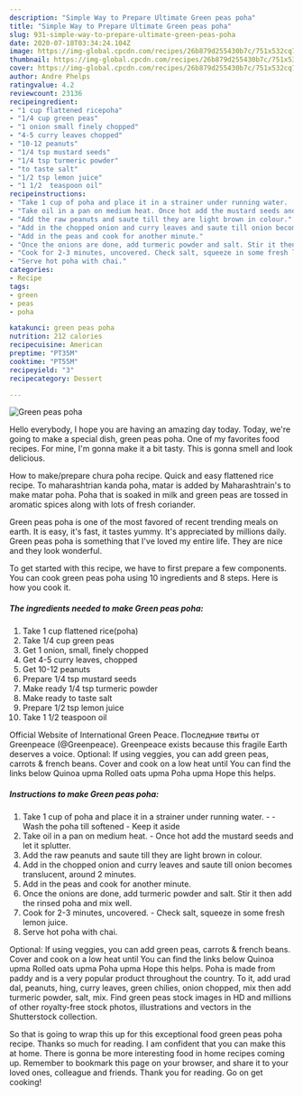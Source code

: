 ```yaml
---
description: "Simple Way to Prepare Ultimate Green peas poha"
title: "Simple Way to Prepare Ultimate Green peas poha"
slug: 931-simple-way-to-prepare-ultimate-green-peas-poha
date: 2020-07-18T03:34:24.104Z
image: https://img-global.cpcdn.com/recipes/26b879d255430b7c/751x532cq70/green-peas-poha-recipe-main-photo.jpg
thumbnail: https://img-global.cpcdn.com/recipes/26b879d255430b7c/751x532cq70/green-peas-poha-recipe-main-photo.jpg
cover: https://img-global.cpcdn.com/recipes/26b879d255430b7c/751x532cq70/green-peas-poha-recipe-main-photo.jpg
author: Andre Phelps
ratingvalue: 4.2
reviewcount: 23136
recipeingredient:
- "1 cup flattened ricepoha"
- "1/4 cup green peas"
- "1 onion small finely chopped"
- "4-5 curry leaves chopped"
- "10-12 peanuts"
- "1/4 tsp mustard seeds"
- "1/4 tsp turmeric powder"
- "to taste salt"
- "1/2 tsp lemon juice"
- "1 1/2  teaspoon oil"
recipeinstructions:
- "Take 1 cup of poha and place it in a strainer under running water.  Wash the poha till softened  Keep it aside"
- "Take oil in a pan on medium heat. Once hot add the mustard seeds and let it splutter."
- "Add the raw peanuts and saute till they are light brown in colour."
- "Add in the chopped onion and curry leaves and saute till onion becomes translucent, around 2 minutes."
- "Add in the peas and cook for another minute."
- "Once the onions are done, add turmeric powder and salt. Stir it then add the rinsed poha and mix well."
- "Cook for 2-3 minutes, uncovered. Check salt, squeeze in some fresh lemon juice."
- "Serve hot poha with chai."
categories:
- Recipe
tags:
- green
- peas
- poha

katakunci: green peas poha 
nutrition: 212 calories
recipecuisine: American
preptime: "PT35M"
cooktime: "PT55M"
recipeyield: "3"
recipecategory: Dessert

---
```



![Green peas poha](https://img-global.cpcdn.com/recipes/26b879d255430b7c/751x532cq70/green-peas-poha-recipe-main-photo.jpg)

Hello everybody, I hope you are having an amazing day today. Today, we're going to make a special dish, green peas poha. One of my favorites food recipes. For mine, I'm gonna make it a bit tasty. This is gonna smell and look delicious.

How to make/prepare chura poha recipe. Quick and easy flattened rice recipe. To maharashtrian kanda poha, matar is added by Maharashtrain&#39;s to make matar poha. Poha that is soaked in milk and green peas are tossed in aromatic spices along with lots of fresh coriander.

Green peas poha is one of the most favored of recent trending meals on earth. It is easy, it's fast, it tastes yummy. It's appreciated by millions daily. Green peas poha is something that I've loved my entire life. They are nice and they look wonderful.


To get started with this recipe, we have to first prepare a few components. You can cook green peas poha using 10 ingredients and 8 steps. Here is how you cook it.

<!--inarticleads1-->

##### The ingredients needed to make Green peas poha:

1. Take 1 cup flattened rice(poha)
1. Take 1/4 cup green peas
1. Get 1 onion, small, finely chopped
1. Get 4-5 curry leaves, chopped
1. Get 10-12 peanuts
1. Prepare 1/4 tsp mustard seeds
1. Make ready 1/4 tsp turmeric powder
1. Make ready to taste salt
1. Prepare 1/2 tsp lemon juice
1. Take 1 1/2  teaspoon oil


Official Website of International Green Peace. Последние твиты от Greenpeace (@Greenpeace). Greenpeace exists because this fragile Earth deserves a voice. Optional: If using veggies, you can add green peas, carrots &amp; french beans. Cover and cook on a low heat until You can find the links below Quinoa upma Rolled oats upma Poha upma Hope this helps. 

<!--inarticleads2-->

##### Instructions to make Green peas poha:

1. Take 1 cup of poha and place it in a strainer under running water. -  - Wash the poha till softened  - Keep it aside
1. Take oil in a pan on medium heat. - Once hot add the mustard seeds and let it splutter.
1. Add the raw peanuts and saute till they are light brown in colour.
1. Add in the chopped onion and curry leaves and saute till onion becomes translucent, around 2 minutes.
1. Add in the peas and cook for another minute.
1. Once the onions are done, add turmeric powder and salt. Stir it then add the rinsed poha and mix well.
1. Cook for 2-3 minutes, uncovered. - Check salt, squeeze in some fresh lemon juice.
1. Serve hot poha with chai.


Optional: If using veggies, you can add green peas, carrots &amp; french beans. Cover and cook on a low heat until You can find the links below Quinoa upma Rolled oats upma Poha upma Hope this helps. Poha is made from paddy and is a very popular product throughout the country. To it, add urad dal, peanuts, hing, curry leaves, green chilies, onion chopped, mix then add turmeric powder, salt, mix. Find green peas stock images in HD and millions of other royalty-free stock photos, illustrations and vectors in the Shutterstock collection. 

So that is going to wrap this up for this exceptional food green peas poha recipe. Thanks so much for reading. I am confident that you can make this at home. There is gonna be more interesting food in home recipes coming up. Remember to bookmark this page on your browser, and share it to your loved ones, colleague and friends. Thank you for reading. Go on get cooking!
